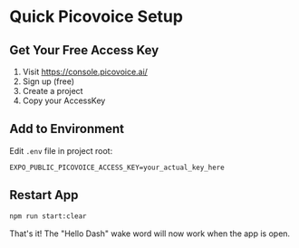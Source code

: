 # Quick Picovoice Setup

## Get Your Free Access Key

1. Visit https://console.picovoice.ai/
2. Sign up (free)
3. Create a project 
4. Copy your AccessKey

## Add to Environment

Edit `.env` file in project root:

```env
EXPO_PUBLIC_PICOVOICE_ACCESS_KEY=your_actual_key_here
```

## Restart App

```bash
npm run start:clear
```

That's it! The "Hello Dash" wake word will now work when the app is open.